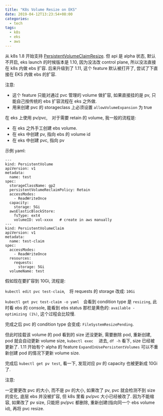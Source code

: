 ```yaml
---
title: "K8s Volume Resize on EKS"
date: 2019-04-12T13:23:54+08:00
categories:
  - tech
tags:
  - k8s
  - eks
  - aws
---
```


从 k8s 1.8 开始支持 [PersistentVolumeClaimResize](https://kubernetes.io/blog/2018/07/12/resizing-persistent-volumes-using-kubernetes/). 但 api 是 alpha 状态, 默认不开启, eks launch
的时候版本是 1.10, 因为没法改 control plane, 所以没法直接在 k8s 内做 ebs 扩容. 后来升级到了
1.11, 这个 feature 默认被打开了, 尝试了下直接在 EKS 内做 ebs 的扩容. 

注意:

- 这个 feature 只能对通过 pvc 管理的 volume 做扩容, 如果直接挂的是 pv, 只能自己按传统的 ebs 扩容流程在 eks 之外做.
- 用来创建 pvc 的 storageclass 上必须设置 `allowVolumeExpansion` 为 true

在 eks 上使用 pv/pvc,　对于需要 retain 的 volume, 我一般的流程是:

- 在 eks 之外手工创建 ebs volume.
- 在 eks 中创建 pv, 指向 ebs 的 volume id
- 在 eks 中创建 pvc, 指向 pv

示例 yaml:

    ---
    kind: PersistentVolume
    apiVersion: v1
    metadata:
      name: test
    spec:
      storageClassName: gp2
      persistentVolumeReclaimPolicy: Retain
      accessModes:
        - ReadWriteOnce
      capacity:
        storage: 5Gi
      awsElasticBlockStore:
        fsType: ext4
        volumeID: vol-xxxx   # create in aws manually
    ---
    kind: PersistentVolumeClaim
    apiVersion: v1
    metadata:
      name: test-claim
    spec:
      accessModes:
        - ReadWriteOnce
      resources:
        requests:
          storage: 5Gi
      volumeName: test


假如现在要扩容到 10Gi, 流程是:

`kubectl edit pvc test-claim`,　将 requests 的 storage 改成: `10Gi`

`kubectl get pvc test-claim -o yaml`　会看到 condition type 是 `resizing`,
此时看 ebs 的 console, 能看到 ebs status 那栏是黄色的: `available - optimizing (1%)`,
这个过程会比较慢.

完成之后 pvc 的 condition type 会变成: `FileSystemResizePending`.

但此时挂载该 volume 的 pod 看到的 size 还没更新, 需要删除 pod, 重新创建, pod 就会自动更新 volume size, `kubectl exec`　
进去, `df -h` 看下, size 已经被更新了. 1.11 开始有个 alpha 的 feature `ExpandInUsePersistentVolumes` 可以不重新创建 pod
的情况下更新 volume size.

完成后 `kubectl get pv test`, 看一下, 发现对应 pv 的 capacity 也被更新成 10Gi 了.

注意:

一定要更改 pvc 的大小, 而不是 pv 的大小, 如果改了 pv, pvc 就会检测不到 size 的变化, 底层 ebs 并没被扩容,
但 k8s 里看 pv/pvc 大小已经被改了. 因为不能缩容, 如果改了 pv size, 只能把 pv/pvc 都删除, 重新创建(指向同一个 ebs volume id),
再将 pvc resize.
